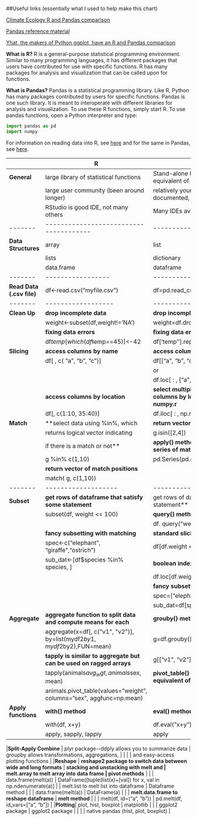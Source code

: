 ##Useful links (essentially what I used to help make this chart) 

[Climate Ecology R and Pandas comparison](http://climateecology.wordpress.com/2014/02/10/a-side-by-side-example-of-r-and-python/)  

[Pandas reference material](http://pandas.pydata.org/pandas-docs/stable/comparison_with_r.html)  

[Yhat, the makers of Python ggplot, have an R and Pandas comparison](http://blog.yhathq.com/posts/R-and-pandas-and-what-ive-learned-about-each.html) 


**What is R?** R is a general-purpose statistical programming environment. Similar to many programming languages, it has different packages that users have contributed for use with specific functions. R has many packages for analysis and visualization that can be called upon for functions. 

**What is Pandas?** Pandas is a statistical programming library. Like R, Python has many packages contributed by users for specific functions. Pandas is one such library. It is meant to interoperate with different libraries for analysis and visualization.
To use these R functions, simply start R. To use pandas functions, open a Python interpreter and type:

```python
import pandas as pd
import numpy
```

For information on reading data into R, see [here](https://github.com/datacarpentry/datacarpentry/blob/master/lessons/R/01-starting-with-data.Rmd) and for the same in Pandas, see [here](https://github.com/datacarpentry/datacarpentry/blob/master/lessons/python/01-starting-with-data.md).

| 		| R 									| Pandas |
|-------|---------------------------------------|--------|
|**General**| large library of statistical functions | Stand-alone library, Python being the equivalent of ‘R’ on the whole 
|       | large user community (been around longer) | relatively young, but readably documented, module | 
|		| RStudio is good IDE, not many others | Many IDEs available |
|-------|--------------------------------------|----------|
|**Data Structures**| array | list |
|       | lists | dictionary |
|       | data.frame | dataframe |
|-------|-----------------|------------------------|
|**Read Data (.csv file)**| df<-read.csv(“myfile.csv”) | df=pd.read_csv(“blah.csv”) |
|-------|------------------|-------------------|
| **Clean Up** | **drop incomplete data**            | **drop incomplete data** |
|		|	  weight<-subset(df,weight!=’NA’) | weight=df.dropna(subset=[‘weight’]) |
|       |  **fixing data errors**              |   **fixing data errors** |
|       |   df$temp[which(df$temp==45)]<-42   | df[‘temp’’].replace(45, 42, inplace=True) |
|**Slicing** | **access columns by name** | **access columns by name** |
|        |df[ , c( “a”, “b”, “c”)] | df[[“a”, “b”, “c”]] |
|        |                         | or |
|        |                         | df.loc[ : , [“a”, “b”, “c”]] |
|        | **access columns by location** |   **select multiple, noncontinguous, columns by location--use .iloc and numpy.r** |
|        | df[, c(1:10, 35:40)]         |      df.iloc[ : , np.r_[:10, 35:40]] |
|**Match** | **select data using %in%, which   | **return vector of match positions** |
|      | returns logical vector indicating | g.isin([2,4]) |
|      |  if there is a match or not** |     **apply() method to return a pandas series of matches** |
|      |   g %in% c(1,10)       |     pd.Series(pd.match(g,[1,10], np.nan)  |
|      | **return vector of match positions** |   |
|		| match( g, c(1,10)) | |
|-------|-------------------|------------------|
|**Subset** | **get rows of dataframe that satisfy some statement** | get rows of dataframe that satisfy some statement** |
|       | subset(df, weight <= 100) | **query() method** |
|       |                           | df. query(“weight” <= 100) |
|       | **fancy subsetting with matching**       | **standard slicing** |
|       | spec<-c(“elephant”, “giraffe”,“ostrich”)  | df[df.weight <= 100] |
|       |  sub_dat<-[df$species %in% species, ] | **boolean indexing** | 
|		|							            | df.loc[df.weight <=100] |
|		|										| **fancy subsetting with matching** |
|		|										| spec=[“elephant”, “giraffe”, “ostrich”] |
|		|	    								| sub_dat=df[species[‘species’].isin(spec)] |				
|**Aggregate** | **aggregate function to split data and compute means for each** |  **grouby() method** |
|              |aggregate(x=df[, c("v1", "v2")], by=list(mydf2$by1,mydf2$by2),FUN=mean) | g=df.grouby([“by1”, “by2”]) |
|		       |**tapply is similar to aggregate but can be used on ragged arrays** | g[[“v1”, “v2”]].mean()   |
|              |tapply(animals$avg_wgt,animals$sex, mean)  | **pivot_table() method is pandas equivalent of tapply** |
|		                                       |    animals.pivot_table(values=”weight”, columns=”sex”, aggfunc=np.mean) |	
|**Apply functions** | **with() method**              | **eval() method**  |
|       |  with(df, x+y)                        | df.eval(“x+y”)   |
|       | apply, sapply, lapply                 | apply            |

|**Split-Apply Combine** | plyr package--ddply allows you to summarize data | groupby allows transformations, aggregations,  |  |       |                                       | and easy-access plotting functions |
|**Reshape** | **reshape2 package to switch data between wide and long formats** | **stacking and unstacking with melt and  		|	melt.array to melt array into data frame | pivot methods**  |
|       | data.frame(melt(a))					| DataFrame([tuple(list(x)+[val]) for x, val in np.ndenumerate(a)]
|       | melt.list to melt list into dataframe | Dataframe method |
|       | data.frame(melt(a))                   | DataFrame(a) | 
|       | **melt.data.frame to reshape dataframe** | **melt method** |
|       | melt(df, id=(“a”, “b”))               | pd.melt(df, id_vars=[“a”, “b”]) |
|**Plotting**| plot, hist, boxplot                  | matplotlib    |
|        | ggplot2 package						| ggplot2 package |
|        |                                      | native pandas (hist, plot, boxplot) |

   


